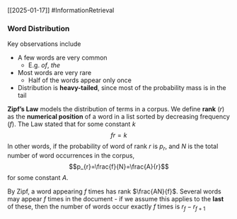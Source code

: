[[2025-01-17]] #InformationRetrieval 

### Word Distribution
Key observations include
- A few words are very common
	- E.g. *of*, *the*
- Most words are very rare
	- Half of the words appear only once
- Distribution is **heavy-tailed**, since most of the probability mass is in the tail

**Zipf’s Law** models the distribution of terms in a corpus. We define **rank** ($r$) as the **numerical position** of a word in a list sorted by decreasing frequency ($f$). The Law stated that for some constant $k$ $$fr=k$$
In other words, if the probability of word of rank $r$ is $p_{r}$, and $N$ is the total number of word occurrences in the corpus, $$p_{r}=\frac{f}{N}=\frac{A}{r}$$ for some constant $A$.

By Zipf, a word appearing $f$ times has rank $\frac{AN}{f}$. Several words may appear $f$ times in the document - if we assume this applies to the **last** of these, then the number of words occur exactly $f$ times is $r_{f}-r_{f+1}$